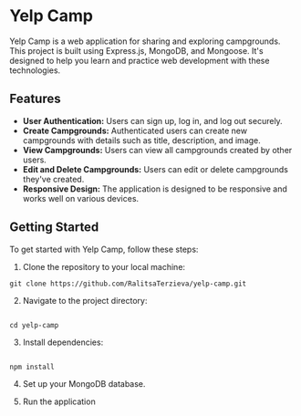 # Yelp Camp

Yelp Camp is a web application for sharing and exploring campgrounds. This project is built using Express.js, MongoDB, and Mongoose. It's designed to help you learn and practice web development with these technologies.

## Features

- **User Authentication:** Users can sign up, log in, and log out securely.
- **Create Campgrounds:** Authenticated users can create new campgrounds with details such as title, description, and image.
- **View Campgrounds:** Users can view all campgrounds created by other users.
- **Edit and Delete Campgrounds:** Users can edit or delete campgrounds they've created.
- **Responsive Design:** The application is designed to be responsive and works well on various devices.

## Getting Started

To get started with Yelp Camp, follow these steps:

1. Clone the repository to your local machine:

```
git clone https://github.com/RalitsaTerzieva/yelp-camp.git

```

2. Navigate to the project directory:

```

cd yelp-camp

```

3. Install dependencies:

```

npm install

```

4. Set up your MongoDB database.

5. Run the application
